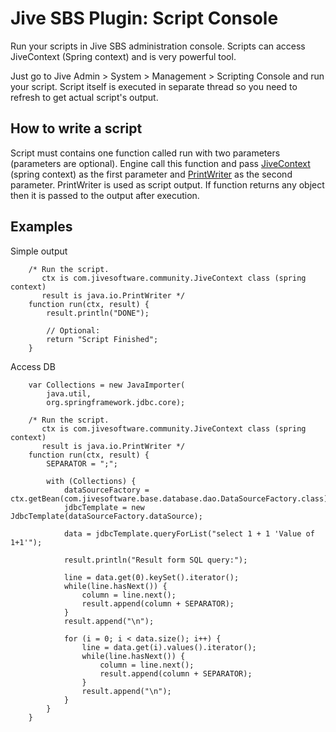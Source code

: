Jive SBS Plugin: Script Console
===============================

Run your scripts in Jive SBS administration console.
Scripts can access JiveContext (Spring context) and is very powerful tool.

Just go to Jive Admin > System > Management > Scripting Console and run your script.
Script itself is executed in separate thread so you need to refresh to get actual script's output.


How to write a script
---------------------

Script must contains one function called run with two parameters (parameters are optional).
Engine call this function and pass [JiveContext](http://docs.jivesoftware.com/jive_sbs/5.0.0/javadoc/api/com/jivesoftware/community/JiveContext.html) (spring context) as the first parameter and [PrintWriter](http://download.oracle.com/javase/6/docs/api/java/io/PrintWriter.html) as the second parameter.
PrintWriter is used as script output. If function returns any object then it is passed to the output after execution.

Examples
--------

Simple output

		/* Run the script.
		   ctx is com.jivesoftware.community.JiveContext class (spring context)
		   result is java.io.PrintWriter */
		function run(ctx, result) {
		 	result.println("DONE");

			// Optional:
			return "Script Finished";
		}

Access DB

        var Collections = new JavaImporter(
            java.util,
            org.springframework.jdbc.core);

        /* Run the script.
           ctx is com.jivesoftware.community.JiveContext class (spring context)
           result is java.io.PrintWriter */
        function run(ctx, result) {
            SEPARATOR = ";";

            with (Collections) {
                dataSourceFactory = ctx.getBean(com.jivesoftware.base.database.dao.DataSourceFactory.class);
                jdbcTemplate = new JdbcTemplate(dataSourceFactory.dataSource);

                data = jdbcTemplate.queryForList("select 1 + 1 'Value of 1+1'");

                result.println("Result form SQL query:");

                line = data.get(0).keySet().iterator();
                while(line.hasNext()) {
                    column = line.next();
                    result.append(column + SEPARATOR);
                }
                result.append("\n");

                for (i = 0; i < data.size(); i++) {
                    line = data.get(i).values().iterator();
                    while(line.hasNext()) {
                        column = line.next();
                        result.append(column + SEPARATOR);
                    }
                    result.append("\n");
                }
            }
        }

